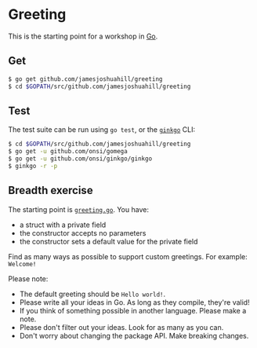 # Greeting

This is the starting point for a workshop in [Go](https://golang.org).

## Get

```bash
$ go get github.com/jamesjoshuahill/greeting
$ cd $GOPATH/src/github.com/jamesjoshuahill/greeting
```

## Test

The test suite can be run using `go test`, or the [`ginkgo`](https://onsi.github.io/ginkgo/) CLI:

```bash
$ cd $GOPATH/src/github.com/jamesjoshuahill/greeting
$ go get -u github.com/onsi/gomega
$ go get -u github.com/onsi/ginkgo/ginkgo
$ ginkgo -r -p
```

## Breadth exercise

The starting point is [`greeting.go`](https://github.com/jamesjoshuahill/greeting/blob/master/greeting.go). You have:

- a struct with a private field
- the constructor accepts no parameters
- the constructor sets a default value for the private field

Find as many ways as possible to support custom greetings. For example: `Welcome!`

Please note:
- The default greeting should be `Hello world!`.
- Please write all your ideas in Go. As long as they compile, they're valid!
- If you think of something possible in another language. Please make a note.
- Please don't filter out your ideas. Look for as many as you can.
- Don't worry about changing the package API. Make breaking changes.
